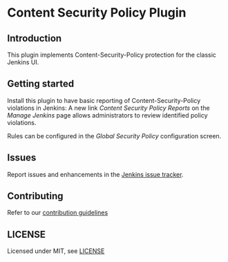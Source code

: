 # Content Security Policy Plugin

## Introduction

This plugin implements Content-Security-Policy protection for the classic Jenkins UI.

## Getting started

Install this plugin to have basic reporting of Content-Security-Policy violations in Jenkins:
A new link _Content Security Policy Reports_ on the _Manage Jenkins_ page allows administrators to review identified policy violations.

Rules can be configured in the _Global Security Policy_ configuration screen.

## Issues

Report issues and enhancements in the [Jenkins issue tracker](https://issues.jenkins.io/).

## Contributing

Refer to our [contribution guidelines](https://github.com/jenkinsci/.github/blob/master/CONTRIBUTING.md)

## LICENSE

Licensed under MIT, see [LICENSE](LICENSE.md)

